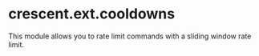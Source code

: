 # crescent.ext.cooldowns

This module allows you to rate limit commands with a sliding window rate limit.
